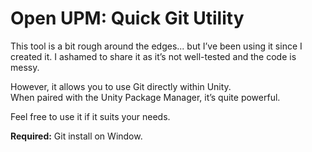 # Open UPM: Quick Git Utility  

This tool is a bit rough around the edges...  but I’ve been using it since I created it.
I ashamed to share it as it’s not well-tested and the code is messy.  

However, it allows you to use Git directly within Unity.  
When paired with the Unity Package Manager, it’s quite powerful.  

Feel free to use it if it suits your needs.

**Required:** Git install on Window.
